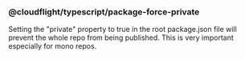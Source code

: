 ### @cloudflight/typescript/package-force-private

Setting the "private" property to true in the root package.json file will prevent the whole repo from being published.
This is very important especially for mono repos.
